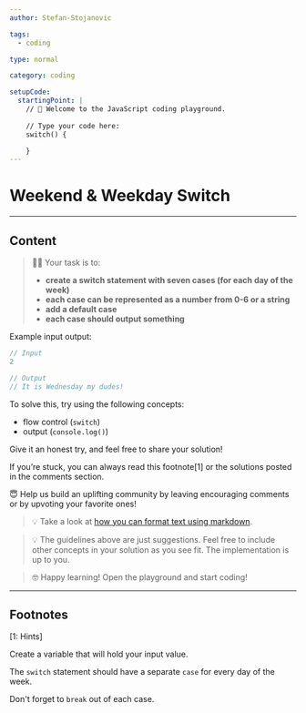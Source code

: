 ```yaml
---
author: Stefan-Stojanovic

tags:
  - coding

type: normal

category: coding

setupCode:
  startingPoint: |
    // 👋 Welcome to the JavaScript coding playground.
    
    // Type your code here:
    switch() {

    }
---
```


# Weekend & Weekday Switch

---

## Content

> 👩‍💻 Your task is to:
> - **create a switch statement with seven cases (for each day of the week)**
> - **each case can be represented as a number from 0-6 or a string**
> - **add a default case**
> - **each case should output something**

Example input output:
```javascript
// Input
2

// Output
// It is Wednesday my dudes!
```

To solve this, try using the following concepts:
- flow control (`switch`)
- output (`console.log()`)

Give it an honest try, and feel free to share your solution!

If you’re stuck, you can always read this footnote[1] or the solutions posted in the comments section.

😇 Help us build an uplifting community by leaving encouraging comments or by upvoting your favorite ones!

> 💡 Take a look at [how you can format text using markdown](https://www.enki.com/glossary/general/markdown-formatting).

> 💡 The guidelines above are just suggestions. Feel free to include other concepts in your solution as you see fit. The implementation is up to you.

> 🤓 Happy learning! Open the playground and start coding!

---

## Footnotes

[1: Hints]

Create a variable that will hold your input value. 

The `switch` statement should have a separate `case` for every day of the week.

Don't forget to `break` out of each case.
